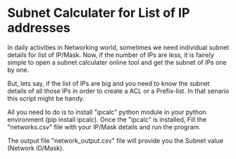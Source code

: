 # Subnet Calculater for List of IP addresses

In daily activities in Networking world, sometimes we need individual subnet details for list of IP/Mask. Now, if the number of IPs are less, it is fairely simple to open a subnet calculater online tool and get the subnet of IPs one by one.

But, lets say, if the list of IPs are big and you need to know the subnet details of all those IPs in order to create a ACL or a Prefix-list. In that senario this script might be handy.

All you need to do is to install "ipcalc" python module in your python environment (pip install ipcalc). Once the "ipcalc" is installed, Fill the "networks.csv" file with your IP/Mask details and run the program.

The output file "network_output.csv" file will provide you the Subnet value (Network ID/Mask).
